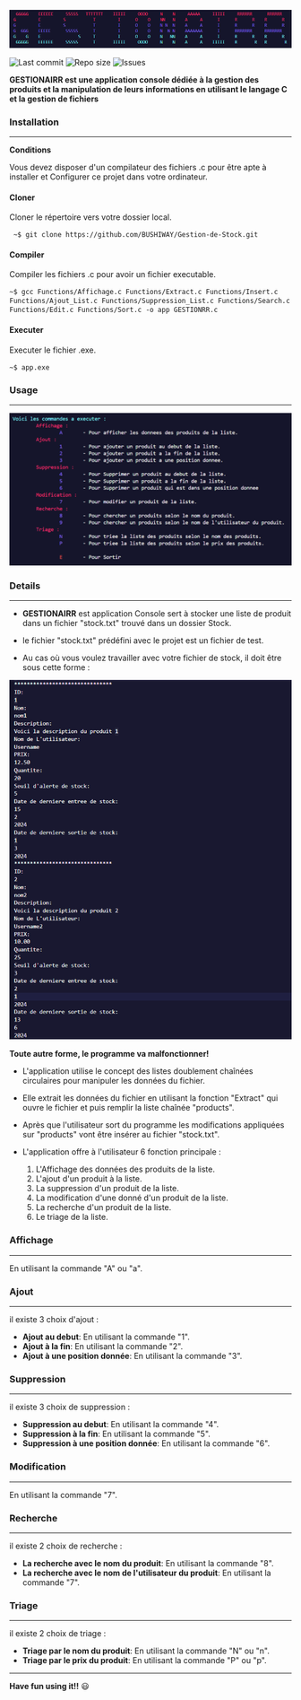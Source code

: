 ![Logo image](ScreenShots/LOGO.png)

![Last commit](https://img.shields.io/github/last-commit/BUSHIWAY/Gestion-de-Stock)
![Repo size](https://img.shields.io/github/repo-size/BUSHIWAY/Gestion-de-Stock)
![Issues](https://img.shields.io/github/issues/BUSHIWAY/Gestion-de-Stock)

**GESTIONAIRR est une application console dédiée à la gestion des produits et la manipulation de leurs informations en utilisant le langage C et la gestion de fichiers**

### Installation
---

**Conditions**

Vous devez disposer d'un compilateur des fichiers .c pour être apte à installer et Configurer ce projet dans votre ordinateur.

#### Cloner

Cloner le répertoire vers votre dossier local.

```
 ~$ git clone https://github.com/BUSHIWAY/Gestion-de-Stock.git
```

#### Compiler

Compiler les fichiers .c pour avoir un fichier executable.

```
~$ gcc Functions/Affichage.c Functions/Extract.c Functions/Insert.c Functions/Ajout_List.c Functions/Suppression_List.c Functions/Search.c Functions/Edit.c Functions/Sort.c -o app GESTIONRR.c
```
#### Executer

Executer le fichier .exe.

```
~$ app.exe
```

### Usage
---

![Usage du programme](ScreenShots/Usage.png)

### Details
---

- **GESTIONAIRR** est application Console sert à stocker une liste de produit dans un fichier "stock.txt" trouvé dans un dossier Stock.

- le fichier "stock.txt" prédéfini avec le projet est un fichier de test.

- Au cas où vous voulez travailler avec votre fichier de stock, il doit être sous cette forme :

![Format du fichier](ScreenShots/Format.png)

**Toute autre forme, le programme va malfonctionner!**

- L'application utilise le concept des listes doublement chaînées circulaires pour manipuler les données du fichier.

- Elle extrait les données du fichier en utilisant la fonction "Extract" qui ouvre le fichier et puis remplir la liste chaînée "products".

- Après que l'utilisateur sort du programme les modifications appliquées sur "products" vont être insérer au fichier "stock.txt".

- L'application offre à l'utilisateur 6 fonction principale :
  1. L'Affichage des données des produits de la liste.
  2. L'ajout d'un produit à la liste.
  3. La suppression d'un produit de la liste.
  4. La modification d'une donné d'un produit de la liste.
  5. La recherche d'un produit de la liste.
  6. Le triage de la liste.


### Affichage
---

En utilisant la commande "A" ou "a".

### Ajout 
---

il existe 3 choix d'ajout :
- **Ajout au debut**: En utilisant la commande "1".
- **Ajout à la fin**: En utilisant la commande "2".
- **Ajout à une position donnée**: En utilisant la commande "3".

### Suppression 
---

il existe 3 choix de suppression :
- **Suppression au debut**: En utilisant la commande "4".
- **Suppression à la fin**: En utilisant la commande "5".
- **Suppression à une position donnée**: En utilisant la commande "6".

### Modification 
---

En utilisant la commande "7".

### Recherche 
---

il existe 2 choix de recherche :
- **La recherche avec le nom du produit**: En utilisant la commande "8".
- **La recherche avec le nom de l'utilisateur du produit**: En utilisant la commande "7".

### Triage
---

il existe 2 choix de triage :
- **Triage par le nom du produit**: En utilisant la commande "N" ou "n".
- **Triage par le prix du produit**: En utilisant la commande "P" ou "p".

---
**Have fun using it!!** 😃
